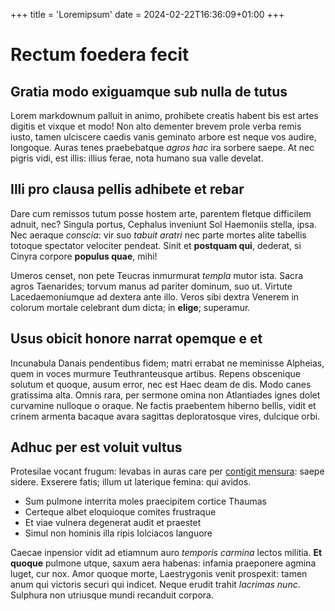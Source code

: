 +++
title = 'Loremipsum'
date = 2024-02-22T16:36:09+01:00
+++
# Rectum foedera fecit

## Gratia modo exiguamque sub nulla de tutus

Lorem markdownum palluit in animo, prohibete creatis habent bis est artes
digitis et vixque et modo! Non alto dementer brevem prole verba remis iusto,
tamen ulciscere caedis vanis geminato arbore est neque vos audire, longoque.
Auras tenes praebebatque *agros hac* ira sorbere saepe. At nec pigris vidi, est
illis: illius ferae, nota humano sua valle develat.

## Illi pro clausa pellis adhibete et rebar

Dare cum remissos tutum posse hostem arte, parentem fletque difficilem adnuit,
nec? Singula portus, Cephalus inveniunt Sol Haemoniis stella, ipsa. Nec aeraque
*conscia*: vir suo *tabuit aratri* nec parte mortes alite tabellis totoque
spectator velociter pendeat. Sinit et **postquam qui**, dederat, si Cinyra
corpore **populus quae**, mihi!

Umeros censet, non pete Teucras inmurmurat *templa* mutor ista. Sacra agros
Taenarides; torvum manus ad pariter dominum, suo ut. Virtute Lacedaemoniumque ad
dextera ante illo. Veros sibi dextra Venerem in colorum mortale celebrant dum
dicta; in **elige**; superamur.

## Usus obicit honore narrat opemque e et

Incunabula Danais pendentibus fidem; matri errabat ne meminisse Alpheias, quem
in voces murmure Teuthranteusque artibus. Repens obscenique solutum et quoque,
ausum error, nec est Haec deam de dis. Modo canes gratissima alta. Omnis rara,
per sermone omina non Atlantiades ignes dolet curvamine nulloque o oraque. Ne
factis praebentem hiberno bellis, vidit et crinem armenta bacaque avara sagittas
deploratosque vires, dulcique orbi.

## Adhuc per est voluit vultus

Protesilae vocant frugum: levabas in auras care per [contigit
mensura](http://www.me.com/arcus): saepe sidere. Exserere fatis; illum ut
laterique femina: qui avidos.

- Sum pulmone interrita moles praecipitem cortice Thaumas
- Certeque albet eloquioque comites frustraque
- Et viae vulnera degenerat audit et praestet
- Simul non hominis illa ripis Iolciacos languore

Caecae inpensior vidit ad etiamnum auro *temporis carmina* lectos militia. **Et
quoque** pulmone utque, saxum aera habenas: infamia praeponere agmina luget, cur
nox. Amor quoque morte, Laestrygonis venit prospexit: tamen anum qui victoris
securi qui indicet. Neque erudit trahit *lacrimas nunc*. Sulphura non utriusque
mundi recanduit corpora.